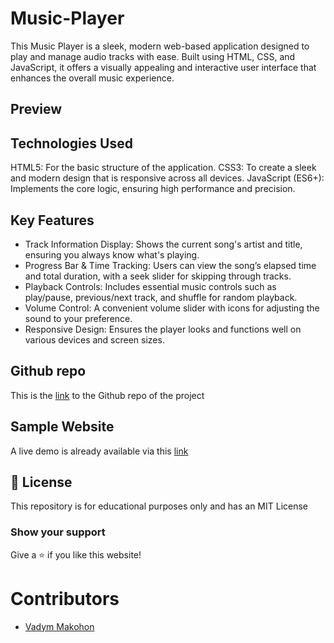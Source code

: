 # Music-Player

This Music Player is a sleek, modern web-based application designed to play and manage audio tracks with ease. Built using HTML, CSS, and JavaScript, it offers a visually appealing and interactive user interface that enhances the overall music experience.

## Preview

## Technologies Used

HTML5: For the basic structure of the application.
CSS3: To create a sleek and modern design that is responsive across all devices.
JavaScript (ES6+): Implements the core logic, ensuring high performance and precision.

## Key Features

- Track Information Display: Shows the current song's artist and title, ensuring you always know what's playing.
- Progress Bar & Time Tracking: Users can view the song’s elapsed time and total duration, with a seek slider for skipping through tracks.
- Playback Controls: Includes essential music controls such as play/pause, previous/next track, and shuffle for random playback.
- Volume Control: A convenient volume slider with icons for adjusting the sound to your preference.
- Responsive Design: Ensures the player looks and functions well on various devices and screen sizes.

## Github repo

This is the [link](https://github.com/VadymMakohon/Music-Player) to the Github repo of the project

## Sample Website

A live demo is already available via this [link](https://vadymmakohon.github.io/Music-Player/)

## 📜 License

This repository is for educational purposes only and has an MIT License

### Show your support

Give a ⭐ if you like this website!

# Contributors

- [Vadym Makohon](https://github.com/VadymMakohon)
